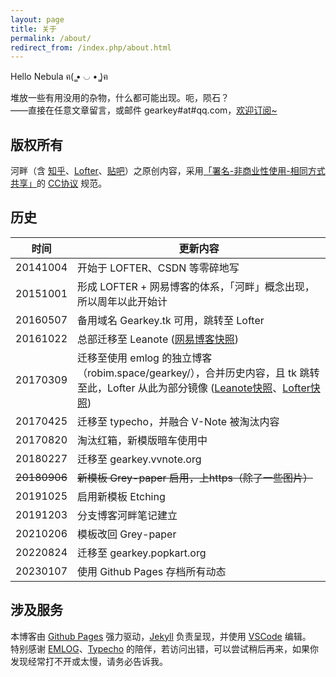 ```yaml
---
layout: page
title: 关于
permalink: /about/
redirect_from: /index.php/about.html
---
```


Hello Nebula ฅ( ̳• ◡ • ̳)ฅ

堆放一些有用没用的杂物，什么都可能出现。呃，陨石？  
——直接在任意文章留言，或邮件 gearkey#at#qq.com，[欢迎订阅~](http://gearkey.github.io/feed.xml)

## 版权所有

河畔（含 [知乎](https://www.zhihu.com/people/gearkey/activities)、[Lofter](http://gearkey.lofter.com)、[贴吧](https://tieba.baidu.com/home/main?id=tb.1.3441fb3e.bJs6HD7MV9-n8Cez8daEoQ)）之原创内容，采用[「署名-非商业性使用-相同方式共享」](http://creativecommons.org/licenses/by-nc-sa/4.0/deed.zh)的 [CC协议](http://www.lofter.com/CreativeCommons) 规范。

## 历史

| 时间 | 更新内容 |
| --- | --- |
| 20141004 | 开始于 LOFTER、CSDN 等零碎地写 |
| 20151001 | 形成 LOFTER + 网易博客的体系，「河畔」概念出现，所以周年以此开始计 |
| 20160507 | 备用域名 Gearkey.tk 可用，跳转至 Lofter |
| 20161022 | 总部迁移至 Leanote (<a target="_blank" rel="nofollow" title="IMG_20170430_193131.png" href="https://i.loli.net/2019/04/06/5ca78dea0e21a.png">网易博客快照</a>) |
| 20170309 | 迁移至使用 emlog 的独立博客（robim.space/gearkey/），合并历史内容，且 tk 跳转至此，Lofter 从此为部分镜像 (<a target="_blank" rel="nofollow" title="IMG_20170430_193406.png" href="https://i.loli.net/2019/04/06/5ca78deae734a.png">Leanote快照</a>、<a target="_blank" rel="nofollow" title="IMG_20161110_172458.png" href="https://i.loli.net/2019/04/06/5ca78dea06669.png">Lofter快照</a>) |
| 20170425 | 迁移至 typecho，并融合 V-Note 被淘汰内容 |
| 20170820 | 淘汰红箱，新模版暗车使用中 |
| 20180227 | 迁移至 gearkey.vvnote.org |
| <del>20180906</del> | <del>新模板 Grey-paper 启用，上https（除了一些图片）</del> |
| 20191025 | 启用新模板 Etching |
| 20191203 | 分支博客河畔笔记建立 |
| 20210206 | 模板改回 Grey-paper |
| 20220824 | 迁移至 gearkey.popkart.org |
| 20230107 | 使用 Github Pages 存档所有动态 |

## 涉及服务

本博客由 [Github Pages](https://pages.github.com/) 强力驱动，[Jekyll](https://jekyllrb.com/) 负责呈现，并使用 [VSCode](https://code.visualstudio.com/) 编辑。  
特别感谢 [EMLOG](https://www.emlog.net/)、[Typecho](http://typecho.org/) 的陪伴，若访问出错，可以尝试稍后再来，如果你发现经常打不开或太慢，请务必告诉我。
